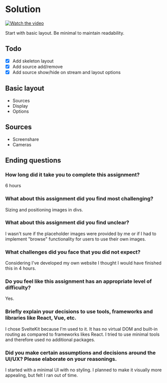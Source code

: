 # Solution

[![Watch the video](https://img.youtube.com/vi/s1ALEAo4ebc/default.jpg)](https://youtu.be/s1ALEAo4ebc)

Start with basic layout. Be minimal to maintain readability.

## Todo

- [x] Add skeleton layout
- [x] Add source add/remove
- [x] Add source show/hide on stream and layout options

## Basic layout

- Sources
- Display
- Options

## Sources

- Screenshare
- Cameras

## Ending questions

### How long did it take you to complete this assignment?

6 hours

### What about this assignment did you find most challenging?

Sizing and positioning images in divs.

### What about this assignment did you find unclear?

I wasn't sure if the placeholder images were provided by me or if I had to implement "browse" functionality for users to use their own images.

### What challenges did you face that you did not expect?

Considering I've developed my own website I thought I would have finished this in 4 hours.

### Do you feel like this assignment has an appropriate level of difficulty?

Yes.

### Briefly explain your decisions to use tools, frameworks and libraries like React, Vue, etc.

I chose SvelteKit because I'm used to it. It has no virtual DOM and built-in routing as compared to frameworks likes React. I tried to use minimal tools and therefore used no additional packages.

### Did you make certain assumptions and decisions around the UI/UX? Please elaborate on your reasonings.

I started with a minimal UI with no styling. I planned to make it visually more appealing, but felt I ran out of time.